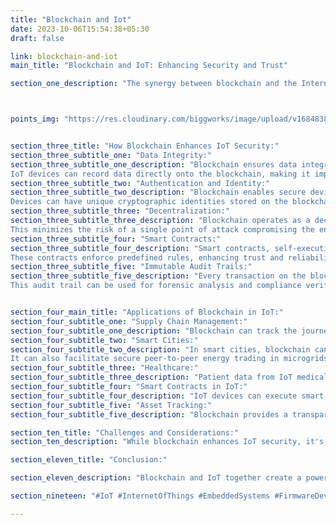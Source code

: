 ```yaml
---
title: "Blockchain and Iot"
date: 2023-10-06T15:54:38+05:30
draft: false

link: blockchain-and-iot
main_title: "Blockchain and IoT: Enhancing Security and Trust"

section_one_description: "The synergy between blockchain and the Internet of Things (IoT) holds immense potential for enhancing security, transparency, and trust in connected devices and data. Blockchain technology, known for its decentralized and immutable ledger, addresses many of the security challenges faced by IoT ecosystems."



points_img: "https://res.cloudinary.com/biggworks/image/upload/v1684838348/Group_11544_lwrsg0.png"


section_three_title: "How Blockchain Enhances IoT Security:"
section_three_subtitle_one: "Data Integrity:"
section_three_subtitle_one_description: "Blockchain ensures data integrity by creating a tamper-resistant and unchangeable record of transactions.
IoT devices can record data directly onto the blockchain, making it impossible to alter or manipulate."
section_three_subtitle_two: "Authentication and Identity:"
section_three_subtitle_two_description: "Blockchain enables secure device authentication and identity verification.
Devices can have unique cryptographic identities stored on the blockchain, preventing unauthorized access."
section_three_subtitle_three: "Decentralization:"
section_three_subtitle_three_description: "Blockchain operates as a decentralized network, reducing the reliance on a single point of failure.
This minimizes the risk of a single point of attack compromising the entire IoT ecosystem."
section_three_subtitle_four: "Smart Contracts:"
section_three_subtitle_four_description: "Smart contracts, self-executing code on the blockchain, can automate IoT device interactions.
These contracts enforce predefined rules, enhancing trust and reliability in IoT transactions."
section_three_subtitle_five: "Immutable Audit Trails:"
section_three_subtitle_five_description: "Every transaction on the blockchain creates an immutable audit trail.
This audit trail can be used for forensic analysis and compliance verification, crucial for IoT security."


section_four_main_title: "Applications of Blockchain in IoT:"
section_four_subtitle_one: "Supply Chain Management:"
section_four_subtitle_one_description: "Blockchain can track the journey of products from manufacturer to consumer, ensuring authenticity and preventing counterfeiting."
section_four_subtitle_two: "Smart Cities:"
section_four_subtitle_two_description: "In smart cities, blockchain can secure data from various sensors, ensuring integrity and privacy.
It can also facilitate secure peer-to-peer energy trading in microgrids."
section_four_subtitle_three: "Healthcare:"
section_four_subtitle_three_description: "Patient data from IoT medical devices can be securely stored on the blockchain, enabling secure sharing and access control."
section_four_subtitle_four: "Smart Contracts in IoT:"
section_four_subtitle_four_description: "IoT devices can execute smart contracts automatically, streamlining processes and ensuring trust in agreements."
section_four_subtitle_five: "Asset Tracking:"
section_four_subtitle_five_description: "Blockchain provides a transparent and secure way to track assets in real time, reducing theft and fraud."

section_ten_title: "Challenges and Considerations:"
section_ten_description: "While blockchain enhances IoT security, it's important to consider challenges such as scalability, latency, and energy consumption. Implementing blockchain in IoT systems requires careful planning and consideration of these factors."

section_eleven_title: "Conclusion:"

section_eleven_description: "Blockchain and IoT together create a powerful combination that strengthens security, trust, and transparency in connected systems. As IoT continues to grow and evolve, leveraging blockchain technology can help address the security concerns that come with an increasingly interconnected world. It's an exciting frontier in technology where the potential for innovation and security enhancement is boundless."

section_nineteen: "#IoT #InternetOfThings #EmbeddedSystems #FirmwareDevelopment #IoTDevelopment #IoTTechnology #EmbeddedProgramming #IoTInnovation #ConnectedDevices #EmbeddedDesign #HardwareDesign #IoTProjects #EmbeddedSolutions #IoTIndustry #FirmwareEngineering #IoTDesign #WirelessCommunication #EmbeddedSoftware #IoTApplications #IoTSecurity"

---
```


